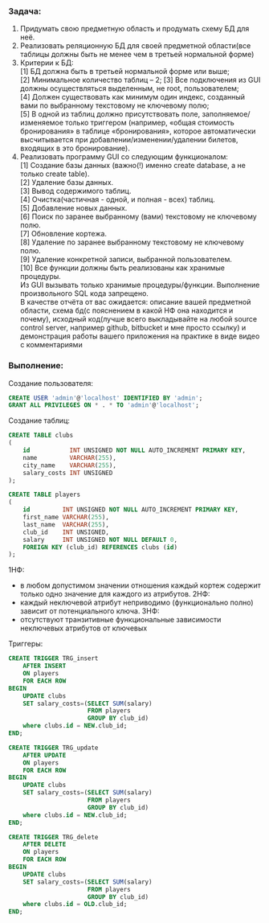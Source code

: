 ### Задача:
1.	Придумать свою предметную область и продумать схему БД для неё.
2.	Реализовать реляционную БД для своей предметной области(все таблицы должны быть не менее чем в третьей нормальной форме)
3.	Критерии к БД:  
[1] 	БД должна быть в третьей нормальной форме или выше;  
[2] 	Минимальное количество таблиц – 2;
[3] 	Все подключения из GUI должны осуществляться выделенным, не root, пользователем;  
[4] 	Должен существовать как минимум один индекс, созданный вами по выбранному текстовому не ключевому полю;  
[5] 	В одной из таблиц должно присутствовать поле, заполняемое/изменяемое только триггером (например, «общая стоимость бронирования» в таблице «бронирования», которое автоматически высчитывается при добавлении/изменении/удалении билетов, входящих в это бронирование). 
4.	Реализовать программу GUI со следующим функционалом:   
[1] 	Создание базы данных (важно(!) именно create database, а не только create table).  
[2] 	Удаление базы данных.  
[3] 	Вывод содержимого таблиц.  
[4] 	Очистка(частичная - одной, и полная - всех) таблиц.  
[5] 	Добавление новых данных.  
[6] 	Поиск по заранее выбранному (вами) текстовому не ключевому полю.  
[7] 	Обновление кортежа.  
[8] 	Удаление по заранее выбранному текстовому не ключевому полю.  
[9] 	Удаление конкретной записи, выбранной пользователем.  
[10] 	Все функции должны быть реализованы как хранимые процедуры.   
Из GUI вызывать только хранимые процедуры/функции. Выполнение произвольного SQL кода запрещено.  
В качестве отчёта от вас ожидается: описание вашей предметной области, схема бд(с пояснением в какой НФ она находится и почему), исходный код(лучше всего выкладывайте на любой source control server, например github, bitbucket и мне просто ссылку) и демонстрация работы вашего приложения на практике в виде видео с комментариями

### Выполнение:

Создание пользователя:

``` SQL
CREATE USER 'admin'@'localhost' IDENTIFIED BY 'admin';
GRANT ALL PRIVILEGES ON * . * TO 'admin'@'localhost';
```

Создание таблиц:

``` SQL
CREATE TABLE clubs
(
    id           INT UNSIGNED NOT NULL AUTO_INCREMENT PRIMARY KEY,
    name         VARCHAR(255),
    city_name    VARCHAR(255),
    salary_costs INT UNSIGNED
);

CREATE TABLE players
(
    id         INT UNSIGNED NOT NULL AUTO_INCREMENT PRIMARY KEY,
    first_name VARCHAR(255),
    last_name  VARCHAR(255),
    club_id    INT UNSIGNED,
    salary     INT UNSIGNED NOT NULL DEFAULT 0,
    FOREIGN KEY (club_id) REFERENCES clubs (id)
);
```

1НФ:
- в любом допустимом значении отношения каждый кортеж содержит только одно значение для каждого из атрибутов.
2НФ:
- каждый неключевой атрибут неприводимо (функционально полно) зависит от потенциального ключа.
3НФ:
- отсутствуют транзитивные функциональные зависимости неключевых атрибутов от ключевых


Триггеры:

``` SQL
CREATE TRIGGER TRG_insert
    AFTER INSERT
    ON players
    FOR EACH ROW
BEGIN
    UPDATE clubs
    SET salary_costs=(SELECT SUM(salary)
                      FROM players
                      GROUP BY club_id)
    where clubs.id = NEW.club_id;
END;

CREATE TRIGGER TRG_update
    AFTER UPDATE
    ON players
    FOR EACH ROW
BEGIN
    UPDATE clubs
    SET salary_costs=(SELECT SUM(salary)
                      FROM players
                      GROUP BY club_id)
    where clubs.id = NEW.club_id;
END;

CREATE TRIGGER TRG_delete
    AFTER DELETE
    ON players
    FOR EACH ROW
BEGIN
    UPDATE clubs
    SET salary_costs=(SELECT SUM(salary)
                      FROM players
                      GROUP BY club_id)
    where clubs.id = OLD.club_id;
END;
```



